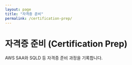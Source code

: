 ```yaml
---
layout: page
title: "자격증 준비"
permalink: /certification-prep/
---
```


# 자격증 준비 (Certification Prep)

AWS SAA와 SQLD 등 자격증 준비 과정을 기록합니다.
